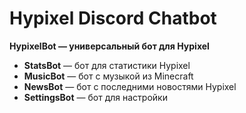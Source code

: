 # Hypixel Discord Chatbot

**HypixelBot — универсальный бот для Hypixel**
* **StatsBot** — бот для статистики Hypixel
* **MusicBot** — бот с музыкой из Minecraft
* **NewsBot** — бот с последними новостями Hypixel
* **SettingsBot** — бот для настройки
